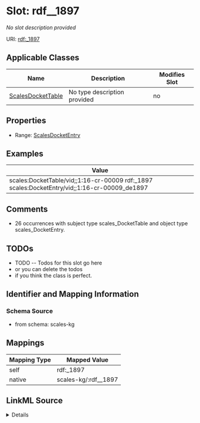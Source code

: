 

# Slot: rdf__1897


_No slot description provided_





URI: [rdf:_1897](http://www.w3.org/1999/02/22-rdf-syntax-ns#_1897)



<!-- no inheritance hierarchy -->





## Applicable Classes

| Name | Description | Modifies Slot |
| --- | --- | --- |
| [ScalesDocketTable](../classes/ScalesDocketTable.md) | No type description provided |  no  |







## Properties

* Range: [ScalesDocketEntry](../classes/ScalesDocketEntry.md)






## Examples

| Value |
| --- |
| scales:DocketTable/vid;;1:16-cr-00009 rdf:_1897 scales:DocketEntry/vid;;1:16-cr-00009_de1897 |

## Comments

* 26 occurrences with subject type scales_DocketTable and object type scales_DocketEntry.

## TODOs

* TODO -- Todos for this slot go here
* or you can delete the todos
* if you think the class is perfect.

## Identifier and Mapping Information







### Schema Source


* from schema: scales-kg




## Mappings

| Mapping Type | Mapped Value |
| ---  | ---  |
| self | rdf:_1897 |
| native | scales-kg/:rdf__1897 |




## LinkML Source

<details>
```yaml
name: rdf__1897
description: No slot description provided
todos:
- TODO -- Todos for this slot go here
- or you can delete the todos
- if you think the class is perfect.
comments:
- 26 occurrences with subject type scales_DocketTable and object type scales_DocketEntry.
examples:
- value: scales:DocketTable/vid;;1:16-cr-00009 rdf:_1897 scales:DocketEntry/vid;;1:16-cr-00009_de1897
from_schema: scales-kg
rank: 1000
slot_uri: rdf:_1897
alias: rdf__1897
domain_of:
- scales_DocketTable
range: scales_DocketEntry

```
</details>